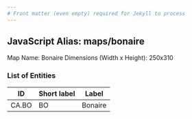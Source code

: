 ```yaml
---
# Front matter (even empty) required for Jekyll to process
---
```


## JavaScript Alias: maps/bonaire

Map Name: Bonaire
Dimensions (Width x Height): 250x310





### List of Entities

ID | Short label | Label
---|---|---|
CA.BO|BO|Bonaire

